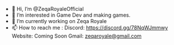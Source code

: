 - 👋 Hi, I’m @ZeqaRoyaleOfficial
- 👀 I’m interested in Game Dev and making games.
- 🌱 I’m currently working on Zeqa Royale
- 📫 How to reach me : Discord: https://discord.gg/78NqWJmmwy
                       Website: Coming Soon
                       Gmail: zeqaroyale@gmail.com

<!---
ZeqaRoyaleOfficial/ZeqaRoyaleOfficial is a ✨ special ✨ repository because its `README.md` (this file) appears on your GitHub profile.
You can click the Preview link to take a look at your changes.
--->
